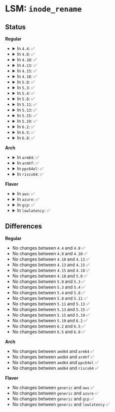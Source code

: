 # LSM: <code>inode_rename</code>

## Status
<b>Regular</b>
<ul>
<li>
<details>
<summary>In <code>4.4</code>: ✅</summary>

```c
int security_inode_rename(struct inode *old_dir, struct dentry *old_dentry, struct inode *new_dir, struct dentry *new_dentry, unsigned int flags);
```
</details>
</li>
<li>
<details>
<summary>In <code>4.8</code>: ✅</summary>

```c
int security_inode_rename(struct inode *old_dir, struct dentry *old_dentry, struct inode *new_dir, struct dentry *new_dentry, unsigned int flags);
```
</details>
</li>
<li>
<details>
<summary>In <code>4.10</code>: ✅</summary>

```c
int security_inode_rename(struct inode *old_dir, struct dentry *old_dentry, struct inode *new_dir, struct dentry *new_dentry, unsigned int flags);
```
</details>
</li>
<li>
<details>
<summary>In <code>4.13</code>: ✅</summary>

```c
int security_inode_rename(struct inode *old_dir, struct dentry *old_dentry, struct inode *new_dir, struct dentry *new_dentry, unsigned int flags);
```
</details>
</li>
<li>
<details>
<summary>In <code>4.15</code>: ✅</summary>

```c
int security_inode_rename(struct inode *old_dir, struct dentry *old_dentry, struct inode *new_dir, struct dentry *new_dentry, unsigned int flags);
```
</details>
</li>
<li>
<details>
<summary>In <code>4.18</code>: ✅</summary>

```c
int security_inode_rename(struct inode *old_dir, struct dentry *old_dentry, struct inode *new_dir, struct dentry *new_dentry, unsigned int flags);
```
</details>
</li>
<li>
<details>
<summary>In <code>5.0</code>: ✅</summary>

```c
int security_inode_rename(struct inode *old_dir, struct dentry *old_dentry, struct inode *new_dir, struct dentry *new_dentry, unsigned int flags);
```
</details>
</li>
<li>
<details>
<summary>In <code>5.3</code>: ✅</summary>

```c
int security_inode_rename(struct inode *old_dir, struct dentry *old_dentry, struct inode *new_dir, struct dentry *new_dentry, unsigned int flags);
```
</details>
</li>
<li>
<details>
<summary>In <code>5.4</code>: ✅</summary>

```c
int security_inode_rename(struct inode *old_dir, struct dentry *old_dentry, struct inode *new_dir, struct dentry *new_dentry, unsigned int flags);
```
</details>
</li>
<li>
<details>
<summary>In <code>5.8</code>: ✅</summary>

```c
int security_inode_rename(struct inode *old_dir, struct dentry *old_dentry, struct inode *new_dir, struct dentry *new_dentry, unsigned int flags);
```
</details>
</li>
<li>
<details>
<summary>In <code>5.11</code>: ✅</summary>

```c
int security_inode_rename(struct inode *old_dir, struct dentry *old_dentry, struct inode *new_dir, struct dentry *new_dentry, unsigned int flags);
```
</details>
</li>
<li>
<details>
<summary>In <code>5.13</code>: ✅</summary>

```c
int security_inode_rename(struct inode *old_dir, struct dentry *old_dentry, struct inode *new_dir, struct dentry *new_dentry, unsigned int flags);
```
</details>
</li>
<li>
<details>
<summary>In <code>5.15</code>: ✅</summary>

```c
int security_inode_rename(struct inode *old_dir, struct dentry *old_dentry, struct inode *new_dir, struct dentry *new_dentry, unsigned int flags);
```
</details>
</li>
<li>
<details>
<summary>In <code>5.19</code>: ✅</summary>

```c
int security_inode_rename(struct inode *old_dir, struct dentry *old_dentry, struct inode *new_dir, struct dentry *new_dentry, unsigned int flags);
```
</details>
</li>
<li>
<details>
<summary>In <code>6.2</code>: ✅</summary>

```c
int security_inode_rename(struct inode *old_dir, struct dentry *old_dentry, struct inode *new_dir, struct dentry *new_dentry, unsigned int flags);
```
</details>
</li>
<li>
<details>
<summary>In <code>6.5</code>: ✅</summary>

```c
int security_inode_rename(struct inode *old_dir, struct dentry *old_dentry, struct inode *new_dir, struct dentry *new_dentry, unsigned int flags);
```
</details>
</li>
<li>
<details>
<summary>In <code>6.8</code>: ✅</summary>

```c
int security_inode_rename(struct inode *old_dir, struct dentry *old_dentry, struct inode *new_dir, struct dentry *new_dentry, unsigned int flags);
```
</details>
</li>
</ul>
<b>Arch</b>
<ul>
<li>
<details>
<summary>In <code>arm64</code>: ✅</summary>

```c
int security_inode_rename(struct inode *old_dir, struct dentry *old_dentry, struct inode *new_dir, struct dentry *new_dentry, unsigned int flags);
```
</details>
</li>
<li>
<details>
<summary>In <code>armhf</code>: ✅</summary>

```c
int security_inode_rename(struct inode *old_dir, struct dentry *old_dentry, struct inode *new_dir, struct dentry *new_dentry, unsigned int flags);
```
</details>
</li>
<li>
<details>
<summary>In <code>ppc64el</code>: ✅</summary>

```c
int security_inode_rename(struct inode *old_dir, struct dentry *old_dentry, struct inode *new_dir, struct dentry *new_dentry, unsigned int flags);
```
</details>
</li>
<li>
<details>
<summary>In <code>riscv64</code>: ✅</summary>

```c
int security_inode_rename(struct inode *old_dir, struct dentry *old_dentry, struct inode *new_dir, struct dentry *new_dentry, unsigned int flags);
```
</details>
</li>
</ul>
<b>Flavor</b>
<ul>
<li>
<details>
<summary>In <code>aws</code>: ✅</summary>

```c
int security_inode_rename(struct inode *old_dir, struct dentry *old_dentry, struct inode *new_dir, struct dentry *new_dentry, unsigned int flags);
```
</details>
</li>
<li>
<details>
<summary>In <code>azure</code>: ✅</summary>

```c
int security_inode_rename(struct inode *old_dir, struct dentry *old_dentry, struct inode *new_dir, struct dentry *new_dentry, unsigned int flags);
```
</details>
</li>
<li>
<details>
<summary>In <code>gcp</code>: ✅</summary>

```c
int security_inode_rename(struct inode *old_dir, struct dentry *old_dentry, struct inode *new_dir, struct dentry *new_dentry, unsigned int flags);
```
</details>
</li>
<li>
<details>
<summary>In <code>lowlatency</code>: ✅</summary>

```c
int security_inode_rename(struct inode *old_dir, struct dentry *old_dentry, struct inode *new_dir, struct dentry *new_dentry, unsigned int flags);
```
</details>
</li>
</ul>

## Differences
<b>Regular</b>
<ul>
<li>
No changes between <code>4.4</code> and <code>4.8</code> ✅
</li>
<li>
No changes between <code>4.8</code> and <code>4.10</code> ✅
</li>
<li>
No changes between <code>4.10</code> and <code>4.13</code> ✅
</li>
<li>
No changes between <code>4.13</code> and <code>4.15</code> ✅
</li>
<li>
No changes between <code>4.15</code> and <code>4.18</code> ✅
</li>
<li>
No changes between <code>4.18</code> and <code>5.0</code> ✅
</li>
<li>
No changes between <code>5.0</code> and <code>5.3</code> ✅
</li>
<li>
No changes between <code>5.3</code> and <code>5.4</code> ✅
</li>
<li>
No changes between <code>5.4</code> and <code>5.8</code> ✅
</li>
<li>
No changes between <code>5.8</code> and <code>5.11</code> ✅
</li>
<li>
No changes between <code>5.11</code> and <code>5.13</code> ✅
</li>
<li>
No changes between <code>5.13</code> and <code>5.15</code> ✅
</li>
<li>
No changes between <code>5.15</code> and <code>5.19</code> ✅
</li>
<li>
No changes between <code>5.19</code> and <code>6.2</code> ✅
</li>
<li>
No changes between <code>6.2</code> and <code>6.5</code> ✅
</li>
<li>
No changes between <code>6.5</code> and <code>6.8</code> ✅
</li>
</ul>
<b>Arch</b>
<ul>
<li>
No changes between <code>amd64</code> and <code>arm64</code> ✅
</li>
<li>
No changes between <code>amd64</code> and <code>armhf</code> ✅
</li>
<li>
No changes between <code>amd64</code> and <code>ppc64el</code> ✅
</li>
<li>
No changes between <code>amd64</code> and <code>riscv64</code> ✅
</li>
</ul>
<b>Flavor</b>
<ul>
<li>
No changes between <code>generic</code> and <code>aws</code> ✅
</li>
<li>
No changes between <code>generic</code> and <code>azure</code> ✅
</li>
<li>
No changes between <code>generic</code> and <code>gcp</code> ✅
</li>
<li>
No changes between <code>generic</code> and <code>lowlatency</code> ✅
</li>
</ul>
